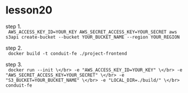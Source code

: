 # lesson20
step 1. </br>
` AWS_ACCESS_KEY_ID=YOUR_KEY AWS_SECRET_ACCESS_KEY=YOUR_SECRET aws s3api create-bucket --bucket YOUR_BUCKET_NAME --region YOUR_REGION`

 step 2. </br>
` docker build -t conduit-fe ./project-frontend`

 step 3.</br>
` docker run --init \</br>
 -e "AWS_ACCESS_KEY_ID=YOUR_KEY" \</br>
 -e "AWS_SECRET_ACCESS_KEY=YOUR_SECRET" \</br>
 -e "S3_BUCKET=YOUR_BUCKET_NAME" \</br>
 -e "LOCAL_DIR=./build/" \</br>
 conduit-fe`
